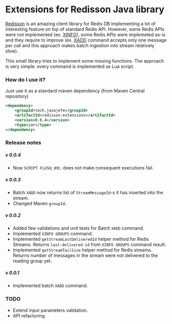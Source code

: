  Extensions for Redisson Java library
=====

[Redisson](https://github.com/redisson/redisson) is an amazing client library for Redis DB implementing a lot of interesting feature on top of standard Redis API.
However, some Redis APIs were not implemented (ex. [XINFO](https://redis.io/commands/xinfo)), some Redis APIs were implemeted as-is and they require to improve (ex. [XADD](https://redis.io/commands/xadd) command accepts only one message per call and this approach makes batch ingestion into stream relatively slow).
  
This small library tries to implement some missing functions. The approach is very simple: every command is implemented as Lua script.

### How do I use it?
Just use it as a standard maven dependency (from Maven Central repository)
```xml
<dependency>
    <groupId>tech.javajefe</groupId>
    <artifactId>redisson-extensions</artifactId>
    <version>0.0.4</version>
    <type>jar</type>
</dependency>
```

### Release notes
##### v 0.0.4
- Now `SCRIPT FLUSH`, etc. does not make consequent executions fail.

##### v 0.0.3
- Batch `XADD` now returns list of `StreamMessageId`-s it has inserted into the stream.
- Changed Maven `groupId`.

##### v 0.0.2
- Added few validations and unit tests for Batch `XADD` command.
- Implemented `XINFO GROUPS` command.
- Implemented `getStreamLastDeliveredId` helper method for Redis Streams. Returns `last-delivered-id` from `XINFO GROUPS` command result.
- Implemented `getStreamTailSize` helper method for Redis streams. Returns number of messages in the stream were not delivered to the reading group yet. 

##### v 0.0.1
- Implemented batch `XADD` command.

### TODO
- Extend input parameters validation.
- API refactoring.